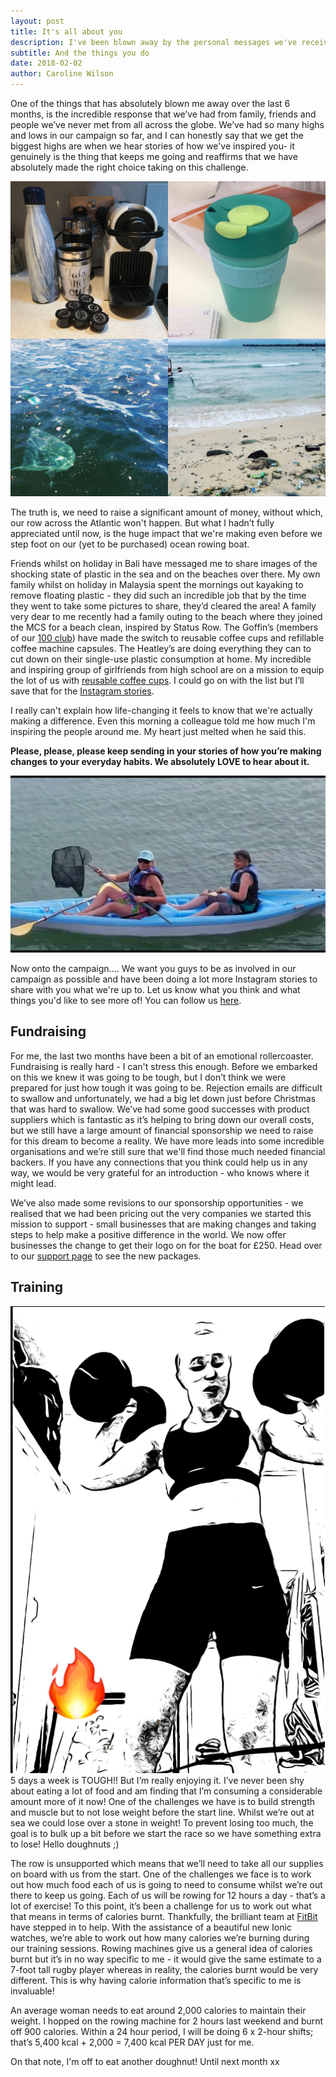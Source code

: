 ```yaml
---
layout: post
title: It's all about you
description: I've been blown away by the personal messages we've received so far. It's incredible to see that we're making a difference.
subtitle: And the things you do
date: 2018-02-02
author: Caroline Wilson
---
```

[insta]: https://www.instagram.com/statusrow/
[100club]: http://www.statusrow.com/100-club/
[KeepCups]: http://www.statusrow.com/2017/11/07/takeaway-coffee-cups.html
[Support]: http://www.statusrow.com/support
[FitBit]: http://www.fitbit.com/

One of the things that has absolutely blown me away over the last 6 months, is the incredible response that we’ve had from family, friends and people we’ve never met from all across the globe. We’ve had so many highs and lows in our campaign so far, and I can honestly say that we get the biggest highs are when we hear stories of how we've inspired you- it genuinely is the thing that keeps me going and reaffirms that we have absolutely made the right choice taking on this challenge.

![Making changes to ditch singleuse plastic](/assets/images/blogs/all-about-you/ditch_singleuse_plastic.jpg)

The truth is, we need to raise a significant amount of money, without which, our row across the Atlantic won't happen. But what I hadn’t fully appreciated until now, is the huge impact that we're making even before we step foot on our (yet to be purchased) ocean rowing boat.  

Friends whilst on holiday in Bali have messaged me to share images of the shocking state of plastic in the sea and on the beaches over there. My own family whilst on holiday in Malaysia spent the mornings out kayaking to remove floating plastic - they did such an incredible job that by the time they went to take some pictures to share, they’d cleared the area! A family very dear to me recently had a family outing to the beach where they joined the MCS for a beach clean, inspired by Status Row. The Goffin’s (members of our [100 club][100club]) have made the switch to reusable coffee cups and refillable coffee machine capsules. The Heatley’s are doing everything they can to cut down on their single-use plastic consumption at home. My incredible and inspiring group of girlfriends from high school are on a mission to equip the lot of us with [reusable coffee cups][KeepCups]. I could go on with the list but I’ll save that for the [Instagram stories][insta].

I really can't explain how life-changing it feels to know that we're actually making a difference. Even this morning a colleague told me how much I'm inspiring the people around me. My heart just melted when he said this.  

**Please, please, please keep sending in your stories of how you’re making changes to your everyday habits. We absolutely LOVE to hear about it.**

![Kayak and pick in Malaysia](/assets/images/blogs/all-about-you/kayak_and_pick.PNG)

Now onto the campaign.... We want you guys to be as involved in our campaign as possible and have been doing a lot more Instagram stories to share with you what we're up to. Let us know what you think and what things you'd like to see more of! You can follow us [here][insta].


## Fundraising
For me, the last two months have been a bit of an emotional rollercoaster. Fundraising is really hard - I can't stress this enough. Before we embarked on this we knew it was going to be tough, but I don’t think we were prepared for just how tough it was going to be. Rejection emails are difficult to swallow and unfortunately, we had a big let down just before Christmas that was hard to swallow. We’ve had some good successes with product suppliers which is fantastic as it’s helping to bring down our overall costs, but we still have a large amount of financial sponsorship we need to raise for this dream to become a reality. We have more leads into some incredible organisations and we’re still sure that we'll find those much needed financial backers. If you have any connections that you think could help us in any way, we would be very grateful for an introduction - who knows where it might lead.

We’ve also made some revisions to our sponsorship opportunities - we realised that we had been pricing out the very companies we started this mission to support - small businesses that are making changes and taking steps to help make a positive difference in the world. We now offer businesses the change to get their logo on for the boat for £250. Head over to our [support page][Support] to see the new packages.

## Training

![Working out with FitBit](/assets/images/blogs/all-about-you/workout.jpg)
5 days a week is TOUGH!! But I’m really enjoying it. I’ve never been shy about eating a lot of food and am finding that I’m consuming a considerable amount more of it now! One of the challenges we have is to build strength and muscle but to not lose weight before the start line. Whilst we’re out at sea we could lose over a stone in weight! To prevent losing too much, the goal is to bulk up a bit before we start the race so we have something extra to lose! Hello doughnuts ;)

The row is unsupported which means that we’ll need to take all our supplies on board with us from the start. One of the challenges we face is to work out how much food each of us is going to need to consume whilst we’re out there to keep us going. Each of us will be rowing for 12 hours a day - that’s a lot of exercise! To this point, it’s been a challenge for us to work out what that means in terms of calories burnt. Thankfully, the brilliant team at [FitBit][FitBit] have stepped in to help. With the assistance of a beautiful new Ionic watches, we’re able to work out how many calories we’re burning during our training sessions. Rowing machines give us a general idea of calories burnt but it’s in no way specific to me - it would give the same estimate to a 7-foot tall rugby player whereas in reality, the calories burnt would be very different. This is why having calorie information that’s specific to me is invaluable!

An average woman needs to eat around 2,000 calories to maintain their weight. I hopped on the rowing machine for 2 hours last weekend and burnt off 900 calories. Within a 24 hour period, I will be doing 6 x 2-hour shifts; that’s 5,400 kcal + 2,000 = 7,400 kcal PER DAY just for me.  

On that note, I'm off to eat another doughnut! Until next month xx
